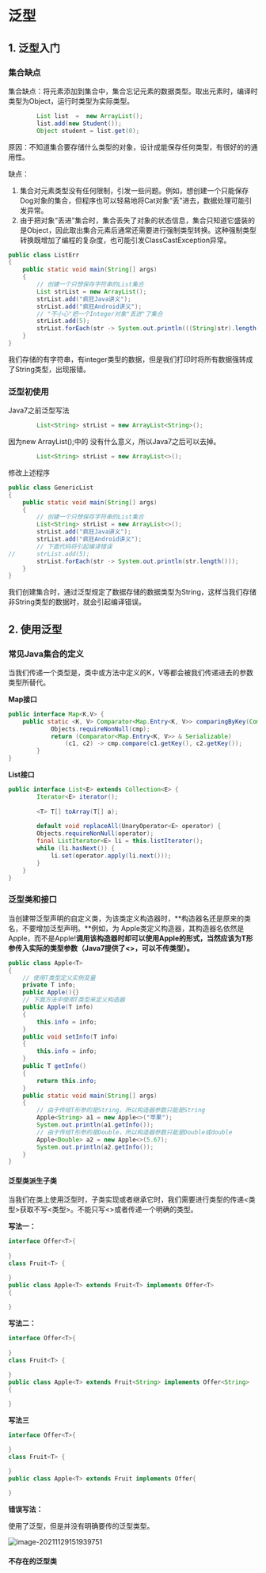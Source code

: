 # 泛型

## 1. 泛型入门

### 集合缺点

集合缺点：将元素添加到集合中，集合忘记元素的数据类型。取出元素时，编译时类型为Object，运行时类型为实际类型。

```java
 		List list  =  new ArrayList();
        list.add(new Student());
        Object student = list.get(0);
```

原因：不知道集合要存储什么类型的对象，设计成能保存任何类型，有很好的的通用性。

缺点：

1. 集合对元素类型没有任何限制，引发一些问题。例如，想创建一个只能保存Dog对象的集合，但程序也可以轻易地将Cat对象“丢”进去，数据处理可能引发异常。
2. 由于把对象“丢进”集合时，集合丢失了对象的状态信息，集合只知道它盛装的是Object，因此取出集合元素后通常还需要进行强制类型转换。这种强制类型转换既增加了编程的复杂度，也可能引发ClassCastException异常。

```java
public class ListErr
{
	public static void main(String[] args)
	{
		// 创建一个只想保存字符串的List集合
		List strList = new ArrayList();
		strList.add("疯狂Java讲义");
		strList.add("疯狂Android讲义");
		// "不小心"把一个Integer对象"丢进"了集合
		strList.add(5);     
		strList.forEach(str -> System.out.println(((String)str).length())); 
	}
}
```

我们存储的有字符串，有integer类型的数据，但是我们打印时将所有数据强转成了String类型，出现报错。

### 泛型初使用

Java7之前泛型写法

```java
		List<String> strList = new ArrayList<String>();  
```

因为new ArrayList<String>();中的<String> 没有什么意义，所以Java7之后可以去掉。

```java
		List<String> strList = new ArrayList<>();  
```

修改上述程序

```java
public class GenericList
{
	public static void main(String[] args)
	{
		// 创建一个只想保存字符串的List集合
		List<String> strList = new ArrayList<>();  
		strList.add("疯狂Java讲义");
		strList.add("疯狂Android讲义");
		// 下面代码将引起编译错误
//		strList.add(5);    
		strList.forEach(str -> System.out.println(str.length())); 
	}
}

```

我们创建集合时，通过泛型规定了数据存储的数据类型为String，这样当我们存储非String类型的数据时，就会引起编译错误。

## 2. 使用泛型

### 常见Java集合的定义

当我们传递一个类型是，类中或方法中定义的K，V等都会被我们传递进去的参数类型所替代。

**Map接口**

```java
public interface Map<K,V> {
    public static <K, V> Comparator<Map.Entry<K, V>> comparingByKey(Comparator<? super K> cmp) {
            Objects.requireNonNull(cmp);
            return (Comparator<Map.Entry<K, V>> & Serializable)
                (c1, c2) -> cmp.compare(c1.getKey(), c2.getKey());
        }
}   
```

**List接口**

```java
public interface List<E> extends Collection<E> {
        Iterator<E> iterator();
    
        <T> T[] toArray(T[] a);
    
        default void replaceAll(UnaryOperator<E> operator) {
        Objects.requireNonNull(operator);
        final ListIterator<E> li = this.listIterator();
        while (li.hasNext()) {
            li.set(operator.apply(li.next()));
        }
    }
}
```

### 泛型类和接口

当创建带泛型声明的自定义类，为该类定义构造器时，**构造器名还是原来的类名，不要增加泛型声明。**例如，为 Apple<T>类定义构造器，其构造器名依然是Apple，而不是Apple<T>!**调用该构造器时却可以使用Apple<T>的形式，当然应该为T形参传入实际的类型参数（Java7提供了<>，可以不传类型）。**

```java
public class Apple<T>
{
	// 使用T类型定义实例变量
	private T info;
	public Apple(){}
	// 下面方法中使用T类型来定义构造器
	public Apple(T info)
	{
		this.info = info;
	}
	public void setInfo(T info)
	{
		this.info = info;
	}
	public T getInfo()
	{
		return this.info;
	}
	public static void main(String[] args)
	{
		// 由于传给T形参的是String，所以构造器参数只能是String
		Apple<String> a1 = new Apple<>("苹果");
		System.out.println(a1.getInfo());
		// 由于传给T形参的是Double，所以构造器参数只能是Double或double
		Apple<Double> a2 = new Apple<>(5.67);
		System.out.println(a2.getInfo());
	}
}
```

#### 泛型类派生子类

当我们在类上使用泛型时，子类实现或者继承它时，我们需要进行类型的传递<类型>获取不写<类型>。不能只写<>或者传递一个明确的类型。

**写法一：**

```java
interface Offer<T>{
    
}
class Fruit<T> {

}
public class Apple<T> extends Fruit<T> implements Offer<T>
{
    
}
```

**写法二：**

```java
interface Offer<T>{
    
}
class Fruit<T> {

}
public class Apple<T> extends Fruit<String> implements Offer<String>
{
    
}
```

**写法三**

```java
interface Offer<T>{

}
class Fruit<T> {

}
public class Apple<T> extends Fruit implements Offer{
    
}
```

**错误写法：**

使用了泛型，但是并没有明确要传的泛型类型。

![image-20211129151939751](https://mynotepicbed.oss-cn-beijing.aliyuncs.com/img/image-20211129151939751.png)

#### 不存在的泛型类



